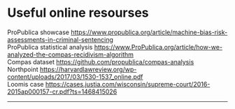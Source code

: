 # Useful online resourses

ProPublica showcase https://www.propublica.org/article/machine-bias-risk-assessments-in-criminal-sentencing  
ProPublica statistical analysis https://www.ProPublica.org/article/how-we-analyzed-the-compas-recidivism-algorithm  
Compas dataset https://github.com/propublica/compas-analysis  
Northpoint https://harvardlawreview.org/wp-content/uploads/2017/03/1530-1537_online.pdf  
Loomis case https://cases.justia.com/wisconsin/supreme-court/2016-2015ap000157-cr.pdf?ts=1468415026  


---

